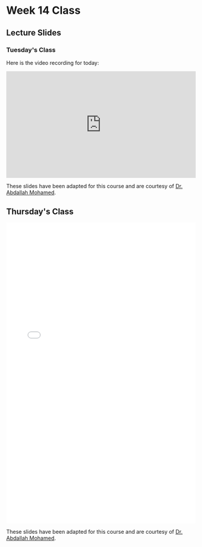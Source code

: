 # Week 14 Class

## Lecture Slides

<!-- Tuesday's lecture is a video recording because I'm away on a trip (coincidentally, it happens to be the same recorded video as last year when this lecture fell on a holiday).
We will be back for the last class of the term on Thursday! -->

### Tuesday's Class

Here is the video recording for today:

<div style="padding:56.25% 0 0 0;position:relative;"><iframe src="https://player.vimeo.com/video/687515139?h=5bbf171822&amp;badge=0&amp;autopause=0&amp;player_id=0&amp;app_id=58479" frameborder="0" allow="autoplay; fullscreen; picture-in-picture" allowfullscreen style="position:absolute;top:0;left:0;width:100%;height:100%;" title="COSC 123 Week 13 - Arrays"></iframe></div><script src="https://player.vimeo.com/api/player.js"></script>

<!-- 
<iframe src="../../2022-04-04 - Week13.pdf" width="100%" height="800px" frameBorder="0"> </iframe>
-->

These slides have been adapted for this course and are courtesy of [Dr. Abdallah Mohamed](https://people.ok.ubc.ca/abdalmoh/).

## Thursday's Class

<iframe src="../../2022-04-07 - Exam Review.pdf" width="100%" height="800px" frameBorder="0"> </iframe>

These slides have been adapted for this course and are courtesy of [Dr. Abdallah Mohamed](https://people.ok.ubc.ca/abdalmoh/).

